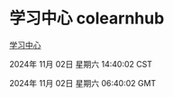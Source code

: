 # 学习中心 colearnhub
[学习中心](http://219.139.197.74:56308/colearnhub/)

2024年 11月 02日 星期六 14:40:02 CST

2024年 11月 02日 星期六 06:40:02 GMT
